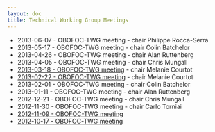 ```yaml
---
layout: doc
title: Technical Working Group Meetings
---
```


- 2013-06-07 - OBOFOC-TWG meeting - chair Philippe Rocca-Serra
- 2013-05-17 - OBOFOC-TWG meeting - chair Colin Batchelor
- 2013-04-26 - OBOFOC-TWG meeting - chair Alan Ruttenberg
- 2013-04-05 - OBOFOC-TWG meeting - chair Chris Mungall
- [2013-03-18 - OBOFOC-TWG meeting](https://docs.google.com/document/d/12qW0KnQQVX-hxPf93r1v_n1VFVOjb4FTbn56WaikIgs/edit) - chair Melanie Courtot
- [2013-02-22 - OBOFOC-TWG meeting](https://docs.google.com/document/d/12PQ_c4dMQlP2cJxYV_QCp53sEBY342zI__VlnxZqQDM/edit) - chair Melanie Courtot
- 2013-02-01 - OBOFOC-TWG meeting - chair Colin Batchelor
- 2013-01-11 - OBOFOC-TWG meeting - chair Alan Ruttenberg
- 2012-12-21 - OBOFOC-TWG meeting - chair Chris Mungall
- 2012-11-30 - OBOFOC-TWG meeting - chair Carlo Torniai
- [2012-11-09 - OBOFOC-TWG meeting](https://docs.google.com/document/d/1OxpGSNU_QiDCaRlAN9QtD3oxCXuhQap42aIP7VfM5jY/edit)
- [2012-10-17 - OBOFOC-TWG meeting](https://docs.google.com/document/d/1yhwBGCVUcSV06Yz7GIv8DLWUoaxPuG0VDqRhzQZuurA/edit)
